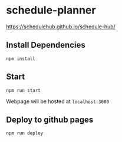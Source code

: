 # schedule-planner

https://schedulehub.github.io/schedule-hub/

## Install Dependencies

`npm install`

## Start

`npm run start`

Webpage will be hosted at `localhost:3000`

## Deploy to github pages

`npm run deploy`
